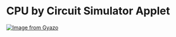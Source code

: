 # CPU by Circuit Simulator Applet

[![Image from Gyazo](https://i.gyazo.com/3076717be3aec5ff2fdb552572fbf780.gif)](https://gyazo.com/3076717be3aec5ff2fdb552572fbf780)